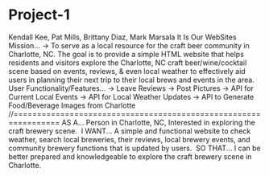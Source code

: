 # Project-1
Kendall Kee, Pat Mills, Brittany Diaz, Mark Marsala
It Is Our WebSites Mission…
→ To serve as a local resource for the craft beer community in Charlotte, NC. The goal is to provide a simple HTML website that helps residents and visitors explore the Charlotte, NC craft beer/wine/cocktail scene based on events, reviews, & even local weather to effectively aid users in planning their next trip to their local brews and events in the area. 
User Functionality/Features...
→ Leave Reviews
→ Post Pictures
→ API for Current Local Events
→ API for Local Weather Updates
→ API to Generate Food/Beverage Images from Charlotte
//================================================================
AS A...
Person in Charlotte, NC, Interested in exploring the craft brewery scene.
​
I WANT...
A simple and functional website to check weather, search local breweries, their reviews, local brewery events, and community brewery functions that is updated by users. 
​
SO THAT...
I can be better prepared and knowledgeable to explore the craft brewery scene in Charlotte. 